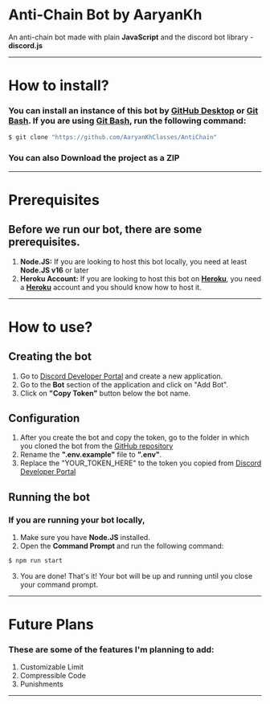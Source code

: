 # Anti-Chain Bot by AaryanKh

An anti-chain bot made with plain **JavaScript** and the discord bot library - **discord.js**

---

# How to install?

### You can install an instance of this bot by [GitHub Desktop] or [Git Bash]. If you are using [Git Bash], run the following command:

```sh
$ git clone "https://github.com/AaryanKhClasses/AntiChain"
```

### You can also **Download the project as a ZIP**

---

# Prerequisites

## Before we run our bot, there are some prerequisites.

1. **Node.JS:**  If you are looking to host this bot locally, you need at least **Node.JS v16** or later
2. **Heroku Account:** If you are looking to host this bot on **[Heroku]**, you need a **[Heroku]** account and you should know how to host it.

---

# How to use?

## Creating the bot

1. Go to [Discord Developer Portal] and create a new application.
2. Go to the **Bot** section of the application and click on "Add Bot".
3. Click on **"Copy Token"** button below the bot name.

## Configuration

1. After you create the bot and copy the token, go to the folder in which you cloned the bot from the [GitHub repository]
2. Rename the **".env.example"** file to **".env"**.
3. Replace the "YOUR_TOKEN_HERE" to the token you copied from [Discord Developer Portal]

## Running the bot

### If you are running your bot locally,

1. Make sure you have **Node.JS** installed.
2. Open the **Command Prompt** and run the following command:

```sh
$ npm run start
```

3. You are done! That's it! Your bot will be up and running until you close your command prompt.

---

# Future Plans

### These are some of the features I'm planning to add:

1. Customizable Limit
2. Compressible Code
3. Punishments

---

[GitHub Desktop]:https://desktop.github.co
[Git Bash]:https://git-scm.com
[Heroku]:https://heroku.com
[Discord Developer Portal]:https://discord.com/developers/applications/
[GitHub repository]:/

